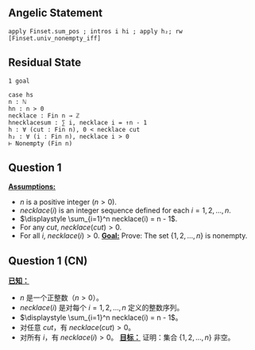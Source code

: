 ## Angelic Statement
```Lean
apply Finset.sum_pos ; intros i hi ; apply h₂; rw [Finset.univ_nonempty_iff]
```
## Residual State
```Lean
1 goal

case hs
n : ℕ
hn : n > 0
necklace : Fin n → ℤ
hnecklacesum : ∑ i, necklace i = ↑n - 1
h : ∀ (cut : Fin n), 0 < necklace cut
h₂ : ∀ (i : Fin n), necklace i > 0
⊢ Nonempty (Fin n)
```
## Question 1
<strong><u>Assumptions:</u></strong>
- $n$ is a positive integer ($n > 0$).
- $necklace(i)$ is an integer sequence defined for each $i = 1, 2, \ldots, n$.
- $\displaystyle \sum_{i=1}^n necklace(i) = n - 1$.
- For any $cut$, $necklace(cut) > 0$.
- For all $i$, $necklace(i) > 0$.
<strong><u>Goal:</u></strong>
Prove: The set $\{1, 2, \ldots, n\}$ is nonempty.
## Question 1 (CN)
<strong><u>已知：</u></strong>
- $n$ 是一个正整数（$n > 0$）。
- $necklace(i)$ 是对每个 $i = 1, 2, \ldots, n$ 定义的整数序列。
- $\displaystyle \sum_{i=1}^n necklace(i) = n - 1$。
- 对任意 $cut$，有 $necklace(cut) > 0$。
- 对所有 $i$，有 $necklace(i) > 0$。
<strong><u>目标：</u></strong>
证明：集合 $\{1, 2, \ldots, n\}$ 非空。